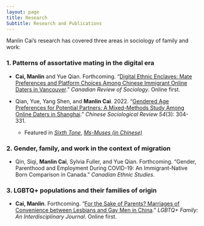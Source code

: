 ```yaml
---
layout: page
title: Research 
Subtitle: Research and Publications
---
```


Manlin Cai’s research has covered three areas in sociology of family and work:

### 1. Patterns of assortative mating in the digital era

- **Cai, Manlin** and Yue Qian. Forthcoming. “[Digital Ethnic Enclaves: Mate Preferences and Platform Choices Among Chinese Immigrant Online Daters in Vancouver](https://doi.org/10.1111/cars.12414).” *Canadian Review of Sociology*. Online first. 

- Qian, Yue, Yang Shen, and **Manlin Cai**. 2022. “[Gendered Age Preferences for Potential Partners: A Mixed-Methods Study Among Online Daters in Shanghai](https://doi.org/10.1080/21620555.2022.2059459).” *Chinese Sociological Review 54*(3): 304-331.
  - Featured in [*Sixth Tone*](https://www.sixthtone.com/news/1010316/chinas-singles-agree-age-matters), [*Ms-Muses (in Chinese)*](https://mp.weixin.qq.com/s/iObqlUSfHXvjiXd6B2HMew)

### 2. Gender, family, and work in the context of migration

- Qin, Siqi, **Manlin Cai**, Sylvia Fuller, and Yue Qian. Forthcoming. “Gender, Parenthood and Employment During COVID-19: An Immigrant-Native Born Comparison in Canada.” *Canadian Ethnic Studies*.

### 3. LGBTQ+ populations and their families of origin

- **Cai, Manlin**. Forthcoming. “[For the Sake of Parents? Marriages of Convenience between Lesbians and Gay Men in China](https://doi.org/10.1080/27703371.2023.2172509).” *LGBTQ+ Family: An Interdisciplinary Journal*. Online first. 
